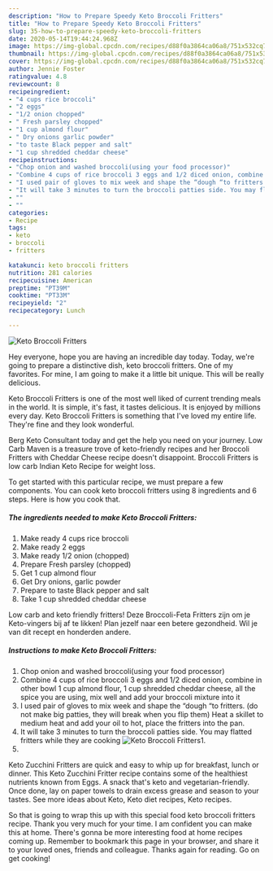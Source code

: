 ```yaml
---
description: "How to Prepare Speedy Keto Broccoli Fritters"
title: "How to Prepare Speedy Keto Broccoli Fritters"
slug: 35-how-to-prepare-speedy-keto-broccoli-fritters
date: 2020-05-14T19:44:24.968Z
image: https://img-global.cpcdn.com/recipes/d88f0a3864ca06a8/751x532cq70/keto-broccoli-fritters-recipe-main-photo.jpg
thumbnail: https://img-global.cpcdn.com/recipes/d88f0a3864ca06a8/751x532cq70/keto-broccoli-fritters-recipe-main-photo.jpg
cover: https://img-global.cpcdn.com/recipes/d88f0a3864ca06a8/751x532cq70/keto-broccoli-fritters-recipe-main-photo.jpg
author: Jennie Foster
ratingvalue: 4.8
reviewcount: 8
recipeingredient:
- "4 cups rice broccoli"
- "2 eggs"
- "1/2 onion chopped"
- " Fresh parsley chopped"
- "1 cup almond flour"
- " Dry onions garlic powder"
- "to taste Black pepper and salt"
- "1 cup shredded cheddar cheese"
recipeinstructions:
- "Chop onion and washed broccoli(using your food processor)"
- "Combine 4 cups of rice broccoli 3 eggs and 1/2 diced onion, combine in other bowl 1 cup almond flour, 1 cup shredded cheddar cheese, all the spice you are using, mix well and add your broccoli mixture into it"
- "I used pair of gloves to mix week and shape the “dough “to fritters. (do not make big patties, they will break when you flip them) Heat a skillet to medium heat and add your oil to hot, place the fritters into the pan."
- "It will take 3 minutes to turn the broccoli patties side. You may flatted fritters while they are cooking"
- ""
- ""
categories:
- Recipe
tags:
- keto
- broccoli
- fritters

katakunci: keto broccoli fritters 
nutrition: 281 calories
recipecuisine: American
preptime: "PT39M"
cooktime: "PT33M"
recipeyield: "2"
recipecategory: Lunch

---
```



![Keto Broccoli Fritters](https://img-global.cpcdn.com/recipes/d88f0a3864ca06a8/751x532cq70/keto-broccoli-fritters-recipe-main-photo.jpg)

Hey everyone, hope you are having an incredible day today. Today, we're going to prepare a distinctive dish, keto broccoli fritters. One of my favorites. For mine, I am going to make it a little bit unique. This will be really delicious.

Keto Broccoli Fritters is one of the most well liked of current trending meals in the world. It is simple, it's fast, it tastes delicious. It is enjoyed by millions every day. Keto Broccoli Fritters is something that I've loved my entire life. They're fine and they look wonderful.

Berg Keto Consultant today and get the help you need on your journey. Low Carb Maven is a treasure trove of keto-friendly recipes and her Broccoli Fritters with Cheddar Cheese recipe doesn&#39;t disappoint. Broccoli Fritters is low carb Indian Keto Recipe for weight loss.


To get started with this particular recipe, we must prepare a few components. You can cook keto broccoli fritters using 8 ingredients and 6 steps. Here is how you cook that.

<!--inarticleads1-->

##### The ingredients needed to make Keto Broccoli Fritters:

1. Make ready 4 cups rice broccoli
1. Make ready 2 eggs
1. Make ready 1/2 onion (chopped)
1. Prepare  Fresh parsley (chopped)
1. Get 1 cup almond flour
1. Get  Dry onions, garlic powder
1. Prepare to taste Black pepper and salt
1. Take 1 cup shredded cheddar cheese


Low carb and keto friendly fritters! Deze Broccoli-Feta Fritters zijn om je Keto-vingers bij af te likken! Plan jezelf naar een betere gezondheid. Wil je van dit recept en honderden andere. 

<!--inarticleads2-->

##### Instructions to make Keto Broccoli Fritters:

1. Chop onion and washed broccoli(using your food processor)
1. Combine 4 cups of rice broccoli 3 eggs and 1/2 diced onion, combine in other bowl 1 cup almond flour, 1 cup shredded cheddar cheese, all the spice you are using, mix well and add your broccoli mixture into it
1. I used pair of gloves to mix week and shape the “dough “to fritters. (do not make big patties, they will break when you flip them) Heat a skillet to medium heat and add your oil to hot, place the fritters into the pan.
1. It will take 3 minutes to turn the broccoli patties side. You may flatted fritters while they are cooking
<img src="//assets-global.cpcdn.com/assets/icons/button_play-2c75c40dde080a61004c1f40b05d8f140eaff45d7e9e6481dc71c63d2e7c4909.png" alt="Keto Broccoli Fritters">1. 
1. 


Keto Zucchini Fritters are quick and easy to whip up for breakfast, lunch or dinner. This Keto Zucchini Fritter recipe contains some of the healthiest nutrients known from Eggs. A snack that&#39;s keto and vegetarian-friendly. Once done, lay on paper towels to drain excess grease and season to your tastes. See more ideas about Keto, Keto diet recipes, Keto recipes. 

So that is going to wrap this up with this special food keto broccoli fritters recipe. Thank you very much for your time. I am confident you can make this at home. There's gonna be more interesting food at home recipes coming up. Remember to bookmark this page in your browser, and share it to your loved ones, friends and colleague. Thanks again for reading. Go on get cooking!
